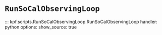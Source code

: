 # `RunSoCalObservingLoop`

::: kpf.scripts.RunSoCalObservingLoop.RunSoCalObservingLoop
    handler: python
    options:
      show_source: true